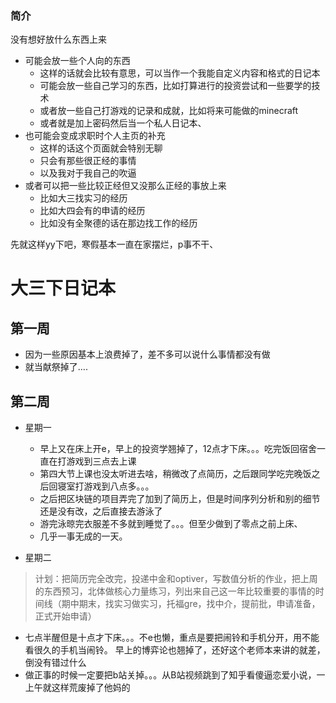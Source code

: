 ### 简介
没有想好放什么东西上来
- 可能会放一些个人向的东西
  - 这样的话就会比较有意思，可以当作一个我能自定义内容和格式的日记本
  - 可能会放一些自己学习的东西，比如打算进行的投资尝试和一些要学的技术
  - 或者放一些自己打游戏的记录和成就，比如将来可能做的minecraft
  - 或者就是加上密码然后当一个私人日记本、
- 也可能会变成求职时个人主页的补充
  - 这样的话这个页面就会特别无聊
  - 只会有那些很正经的事情
  - 以及我对于我自己的吹逼
- 或者可以把一些比较正经但又没那么正经的事放上来
  - 比如大三找实习的经历
  - 比如大四会有的申请的经历
  - 比如没有全聚德的话在那边找工作的经历

先就这样yy下吧，寒假基本一直在家摆烂，p事不干、


# 大三下日记本
## 第一周
- 因为一些原因基本上浪费掉了，差不多可以说什么事情都没有做
- 就当献祭掉了....
## 第二周
- 星期一
  - 早上又在床上开e，早上的投资学翘掉了，12点才下床。。。吃完饭回宿舍一直在打游戏到三点去上课
  - 第四大节上课也没太听进去啥，稍微改了点简历，之后跟同学吃完晚饭之后回寝室打游戏到八点多。。。
  - 之后把区块链的项目弄完了加到了简历上，但是时间序列分析和别的细节还是没有改，之后直接去游泳了
  - 游完泳晾完衣服差不多就到睡觉了。。。但至少做到了零点之前上床、
  - 几乎一事无成的一天。

- 星期二
> 计划：把简历完全改完，投递中金和optiver，写数值分析的作业，把上周的东西预习，北体做核心力量练习，列出来自己这一年比较重要的事情的时间线（期中期末，找实习做实习，托福gre，找中介，提前批，申请准备，正式开始申请）
- 七点半醒但是十点才下床。。。不e也懒，重点是要把闹铃和手机分开，用不能看很久的手机当闹铃。 早上的博弈论也翘掉了，还好这个老师本来讲的就差，倒没有错过什么
- 做正事的时候一定要把b站关掉。。。从B站视频跳到了知乎看傻逼恋爱小说，一上午就这样荒废掉了他妈的